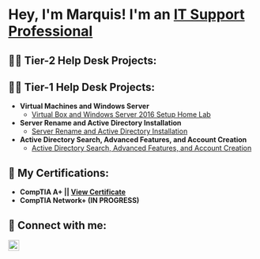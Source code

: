 <h1>Hey, I'm Marquis! I'm an <a href="https://github.com/Masterquis">IT Support Professional</a></h1>

<h2>👨‍💻 Tier-2 Help Desk Projects:</h2>

<!-- - <b>Virtual Machines and Windows Server</b>
  - [Virtual Box and Windows Server 2016 Setup Home Lab](https://github.com/Masterquis/VMAndWindowsServerLab/) -->
    
<h2>👨‍💻 Tier-1 Help Desk Projects:</h2>

- <b>Virtual Machines and Windows Server</b>
  - [Virtual Box and Windows Server 2016 Setup Home Lab](https://github.com/Masterquis/VMAndWindowsServerLab/)
- <b>Server Rename and Active Directory Installation</b>
  - [Server Rename and Active Directory Installation](https://github.com/Masterquis/ActiveDirectoryInstall/)
- <b>Active Directory Search, Advanced Features, and Account Creation</b>
  - [Active Directory Search, Advanced Features, and Account Creation](https://github.com/Masterquis/AccountCreationAndFeatures/)

<h2>🌱 My Certifications:</h2>

- <b>CompTIA A+ || <a href="https://drive.google.com/file/d/1qAYqqyoGL0ZBmG_k6oRY5M5qDNslo27N/view?usp=sharing">View Certificate</a></b>
  <!-- - [Virtual Box and Windows Server 2016 Setup Home Lab](https://github.com/joshmadakor1/Algorithms-Practice) -->
- <b>CompTIA Network+ (IN PROGRESS)</b>
  <!-- - [Virtual Box and Windows Server 2016 Setup Home Lab](https://github.com/joshmadakor1/Algorithms-Practice) -->

<!-- <h2>📺 Popular YouTube Videos</h2>

- [How to get into Cybersecurity Starting From Zero](https://www.youtube.com/watch?v=a83ASGn_V_s)
- [A Day in the Life of a Cybersecurity Anayst](https://www.youtube.com/watch?v=uHy3oM7NnoU)
- [How to Create a KeyLogger (C#)](https://www.youtube.com/watch?v=N-L9hklSlNk)
- [Ransomware Demonstration (C#)](https://www.youtube.com/watch?v=OfvdQeh79s0)
- [Is WGU Legit?](https://www.youtube.com/watch?v=E2MwRWxDBkA) -->

<h2> 🤳 Connect with me:</h2>

[<img align="left" alt="MarquisPersley | LinkedIn" width="22px" src="https://cdn.jsdelivr.net/npm/simple-icons@v3/icons/linkedin.svg" />][linkedin]

 [linkedin]: https://linkedin.com/in/marquispersley

<!--
**joshmadakor1/joshmadakor1** is a ✨ _special_ ✨ repository because its `README.md` (this file) appears on your GitHub profile.

Here are some ideas to get you started:

- 🔭 I’m currently working on ...
- 🌱 I’m currently learning ...
- 👯 I’m looking to collaborate on ...
- 🤔 I’m looking for help with ...
- 💬 Ask me about ...
- 📫 How to reach me: ...
- 😄 Pronouns: ...
- ⚡ Fun fact: ...
-->
